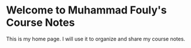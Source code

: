 # Welcome to Muhammad Fouly's Course Notes

This is my home page. I will use it to organize and share my course notes.
